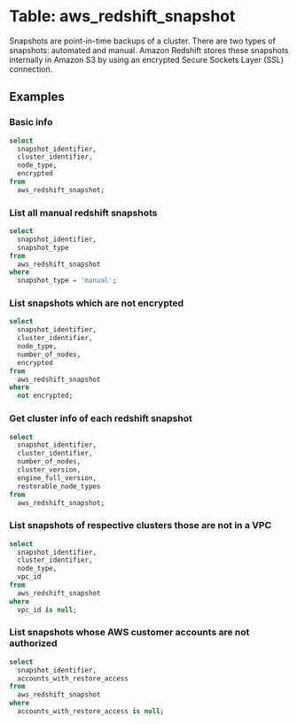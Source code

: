 
# Table: aws_redshift_snapshot

Snapshots are point-in-time backups of a cluster. There are two types of snapshots: automated and manual. Amazon Redshift stores these snapshots internally in Amazon S3 by using an encrypted Secure Sockets Layer (SSL) connection.

## Examples

### Basic info

```sql
select
  snapshot_identifier,
  cluster_identifier,
  node_type,
  encrypted
from
  aws_redshift_snapshot;
```


### List all manual redshift snapshots

```sql
select
  snapshot_identifier,
  snapshot_type
from
  aws_redshift_snapshot
where
  snapshot_type = 'manual';
```


### List snapshots which are not encrypted

```sql
select
  snapshot_identifier,
  cluster_identifier,
  node_type,
  number_of_nodes,
  encrypted
from
  aws_redshift_snapshot
where
  not encrypted;
```


### Get cluster info of each redshift snapshot

```sql
select
  snapshot_identifier,
  cluster_identifier,
  number_of_nodes,
  cluster_version,
  engine_full_version,
  restorable_node_types
from
  aws_redshift_snapshot;
```


### List snapshots of respective clusters those are not in a VPC

```sql
select
  snapshot_identifier,
  cluster_identifier,
  node_type,
  vpc_id
from
  aws_redshift_snapshot
where
  vpc_id is null;
```


### List snapshots whose AWS customer accounts are not authorized

```sql
select
  snapshot_identifier,
  accounts_with_restore_access
from
  aws_redshift_snapshot
where
  accounts_with_restore_access is null;

```